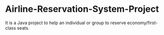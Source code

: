# Airline-Reservation-System-Project
It is a Java project to help an individual or group to reserve economy/first-class seats.

